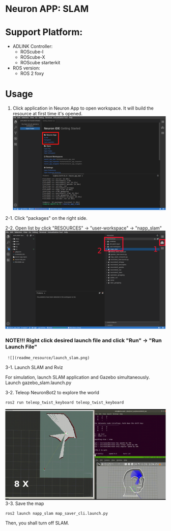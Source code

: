 # Neuron APP: SLAM

# Support Platform:

* ADLINK Controller:
  - ROScube-I
  - ROScube-X
  - ROScube starterkit
* ROS version:
  - ROS 2 foxy

# Usage
1. Click application in Neuron App to open workspace. It will build the resource at first time it's opened.
     ![](readme_resource/open_app.png)
   
2-1. Click "packages" on the right side.

2-2. Open list by click "RESOURCES" -> "user-workspace" -> "napp_slam"
     ![](readme_resource/click_resourse_slam.png)

### NOTE!!!   Right click desired launch file and click "Run" -> "Run Launch File"
     ![](readme_resource/launch_slam.png)
     
3-1. Launch SLAM and Rviz 
   
   For simulation, launch SLAM application and Gazebo simultaneously. Launch gazebo_slam.launch.py

3-2. Teleop NeuronBot2 to explore the world
   ```
   ros2 run teleop_twist_keyboard teleop_twist_keyboard
   ```
   ![](readme_resource/slam_teleop_8x.gif)
3-3. Save the map
   ```
   ros2 launch napp_slam map_saver_cli.launch.py
   ```

   Then, you shall turn off SLAM.

